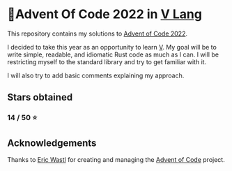 # :christmas_tree:Advent Of Code 2022 in [V Lang](https://github.com/vlang/v)

This repository contains my solutions to [Advent of Code 2022](https://adventofcode.com/2022).

I decided to take this year as an opportunity to learn [V](https://github.com/vlang/v). My goal will be to write simple, readable, and idiomatic Rust code as much as I can. I will be restricting myself to the standard library and try to get familiar with it.

I will also try to add basic comments explaining my approach.

## Stars obtained

### 14 / 50 :star:

## Acknowledgements

Thanks to [Eric Wastl](https://github.com/topaz) for creating and managing the [Advent of Code](https://adventofcode.com/events) project.
